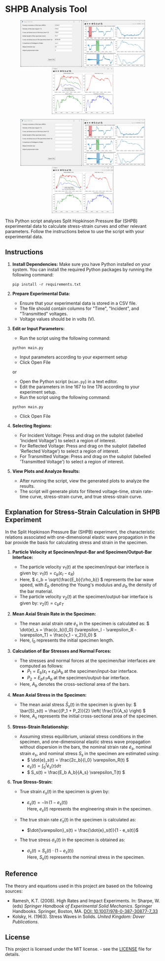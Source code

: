 # SHPB Analysis Tool
<p align="center">
<img src="https://github.com/Go-CP/SHPB-Analysis/blob/main/test/Figure00.jpg" height="150" width="200" />
<img src="https://github.com/Go-CP/SHPB-Analysis/blob/main/test/Figure01.jpg" height="150" width="200" />
<img src="https://github.com/Go-CP/SHPB-Analysis/blob/main/test/Figure02.jpg" height="150" width="200" />
</p>
<p align="center">
<img src="https://github.com/Go-CP/SHPB-Analysis/blob/main/test/Figure10.jpg" height="150" width="200" />
<img src="https://github.com/Go-CP/SHPB-Analysis/blob/main/test/Figure11.jpg" height="150" width="200" />
<img src="https://github.com/Go-CP/SHPB-Analysis/blob/main/test/Figure12.jpg" height="150" width="200" />
</p>

This Python script analyses Split Hopkinson Pressure Bar (SHPB) experimental data to calculate stress-strain curves and other relevant parameters. Follow the instructions below to use the script with your experimental data.


## Instructions

1. **Install Dependencies:** Make sure you have Python installed on your system. You can install the required Python packages by running the following command:

    ```
    pip install -r requirements.txt
    ```

2. **Prepare Experimental Data:**

    - Ensure that your experimental data is stored in a CSV file.
    - The file should contain columns for "Time", "Incident", and "Transmitted" voltages.
    - Voltage values should be in volts (V).

3. **Edit or Input Parameters:**

    - Run the script using the following command:

    ```
    python main.py
    ```
    - Input parameters according to your experment setup
    - Click Open File

    or
    
    - Open the Python script (`mian.py`) in a text editor.
    - Edit the parameters in line 167 to line 176 according to your experiment setup.
    - Run the script using the following command:

    ```
    python main.py
    ```
    - Click Open File

4. **Selecting Regions:**

   - For Incident Voltage: Press and drag on the subplot (labelled 'Incident Voltage') to select a region of interest.
   - For Reflected Voltage: Press and drag on the subplot (labelled 'Reflected Voltage') to select a region of interest.
   - For Transmitted Voltage: Press and drag on the subplot (labelled 'Transmitted Voltage') to select a region of interest.

5. **View Plots and Analyze Results:**

    - After running the script, view the generated plots to analyze the results.
    - The script will generate plots for filtered voltage-time, strain rate-time curve, stress-strain curve, and true stress-strain curve.


## Explanation for Stress-Strain Calculation in SHPB Experiment

In the Split Hopkinson Pressure Bar (SHPB) experiment, the characteristic relations associated with one-dimensional elastic wave propagation in the bar provide the basis for calculating stress and strain in the specimen.

1. **Particle Velocity at Specimen/Input-Bar and Specimen/Output-Bar Interface:**
   - The particle velocity $` v_1(t) `$ at the specimen/input-bar interface is given by:
     $` v_1(t) = c_b(\varepsilon_I - \varepsilon_R) `$ 
   - Here, $` c_b = \sqrt{\frac{E_b}{\rho_b}} `$ represents the bar wave speed, with $` E_b `$ denoting the Young's modulus and $` \rho_b `$ the density of the bar material.
   - The particle velocity $` v_2(t) `$ at the specimen/output-bar interface is given by:
     $` v_2(t) = c_b \varepsilon_T `$ 

2. **Mean Axial Strain Rate in the Specimen:**
   - The mean axial strain rate $` \dot{e}_s `$ in the specimen is calculated as:
     $` \dot{e}_s = \frac{c_b}{l_0} (\varepsilon_I - \varepsilon_R - \varepsilon_T) = \frac{v_1 - v_2}{l_0} `$ 
   - Here, $` l_0 `$ represents the initial specimen length.

3. **Calculation of Bar Stresses and Normal Forces:**
   - The stresses and normal forces at the specimen/bar interfaces are computed as follows:
     - $` P_1 = E_b (\varepsilon_I + \varepsilon_R) A_b `$ at the specimen/input-bar interface.
     - $` P_2 = E_b \varepsilon_T A_b `$ at the specimen/output-bar interface.
   - Here, $` A_b `$ denotes the cross-sectional area of the bars.

4. **Mean Axial Stress in the Specimen:**
   - The mean axial stress $` \bar{S}_s(t) `$ in the specimen is given by:
     $` \bar{S}_s(t) = \frac{(P_1 + P_2)}{2} \left( \frac{1}{A_s} \right) `$ 
   - Here, $` A_s `$ represents the initial cross-sectional area of the specimen.

5. **Stress-Strain Relationship:**
   - Assuming stress equilibrium, uniaxial stress conditions in the specimen, and one-dimensional elastic stress wave propagation without dispersion in the bars, the nominal strain rate $` \dot{e}_s `$, nominal strain $` e_s `$, and nominal stress $` S_s `$ in the specimen are estimated using:
     -  $` \dot{e}_s(t) = \frac{2c_b}{l_0} \varepsilon_R(t) `$ 
     -  $` e_s(t) = \int_0^t \dot{e}_s(\tau) d\tau `$ 
     -  $` S_s(t) = \frac{E_b A_b}{A_s} \varepsilon_T(t) `$
    
6. **True Stress-Strain:**
   - True strain $\varepsilon_s(t)$ in the specimen is given by:
      - $\varepsilon_s(t) = -\ln(1 - e_s(t))$   <br />
     Here, $e_s(t)$ represents the engineering strain in the specimen.

   - The true strain rate $\dot{\varepsilon}_s(t)$ in the specimen is calculated as:
      - $\dot{\varepsilon}_s(t) = \frac{\dot{e}_s(t)}{1 - e_s(t)}$

   - The true stress $\sigma_s(t)$ in the specimen is obtained as:
        - $\sigma_s(t) = S_s(t) \cdot (1 - e_s(t))$    <br />
     Here, $S_s(t)$ represents the nominal stress in the specimen.


## Reference

The theory and equations used in this project are based on the following sources:

- Ramesh, K.T. (2008). High Rates and Impact Experiments. In: Sharpe, W. (eds) *Springer Handbook of Experimental Solid Mechanics*. Springer Handbooks. Springer, Boston, MA. [DOI: 10.1007/978-0-387-30877-7_33](https://doi.org/10.1007/978-0-387-30877-7_33)
- Kolsky, H. (1963). Stress Waves in Solids. *United Kingdom: Dover Publications*.


## License

This project is licensed under the  MIT license. - see the [LICENSE](LICENSE) file for details.


